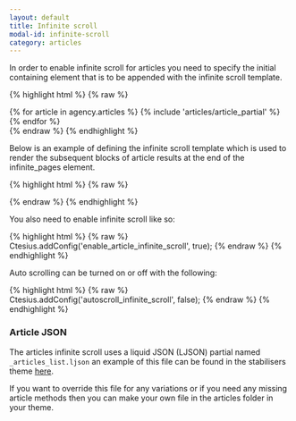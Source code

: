 ```yaml
---
layout: default
title: Infinite scroll
modal-id: infinite-scroll
category: articles
---
```

In order to enable infinite scroll for articles you need to specify the initial containing element that is to be appended with the infinite scroll template.

{% highlight html %}
{% raw %}
  <div id="infinite_pages">
    {% for article in agency.articles %}
      {% include 'articles/article_partial' %}
    {% endfor %}
  </div>
{% endraw %}
{% endhighlight %}

Below is an example of defining the infinite scroll template which is used to render the subsequent blocks of article results at the end of the infinite_pages element.

{% highlight html %}
{% raw %}
 <script id="infinite_scroll_articles_template" type="text/liquid">
    {% for item in articles %}
        <div class="masonry-item">
          <h3><a href="/articles/{{item.slug}}">{{item.title}}</a></h3>
          {% if item.promo_image %}
            <div class="promo-image-wrapper">
              <a href="/articles/{{item.slug}}" class="promo_image">
                <img src="{{item.promo_image | url_for_generic_image : "378x_" }}"/>
              </a>
            </div>
          {% endif %}
          <span class="promo">{{ item.promo | truncatewords: 65 }} <a href="/articles/{{item.slug}}">Continue Reading</a></span>
        </div>
    {% endfor %}
</script>
{% endraw %}
{% endhighlight %}

You also need to enable infinite scroll like so:

{% highlight html %}
{% raw %}
  Ctesius.addConfig('enable_article_infinite_scroll', true);
{% endraw %}
{% endhighlight %}

Auto scrolling can be turned on or off with the following:

{% highlight html %}
{% raw %}
  Ctesius.addConfig('autoscroll_infinite_scroll', false);
{% endraw %}
{% endhighlight %}

### Article JSON
The articles infinite scroll uses a liquid JSON (LJSON) partial named ``_articles_list.ljson`` an example of this file can be found in the stabilisers theme [here](https://github.com/homeflow/stabilisers/blob/master/articles/_articles_list.ljson).

If you want to override this file for any variations or if you need any missing article methods then you can make your own file in the articles folder in your theme. 
